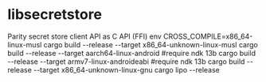 # libsecretstore
Parity secret store client API as C API (FFI)
env CROSS_COMPILE=x86_64-linux-musl cargo build --release --target x86_64-unknown-linux-musl
cargo build --release --target aarch64-linux-android #require ndk 13b
cargo build --release --target armv7-linux-androideabi #require ndk 13b
cargo build --release --target x86_64-unknown-linux-gnu
cargo lipo --release

